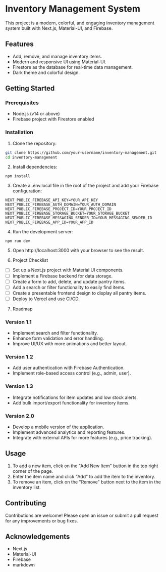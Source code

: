 # Inventory Management System

This project is a modern, colorful, and engaging inventory management system built with Next.js, Material-UI, and Firebase.

## Features

- Add, remove, and manage inventory items.
- Modern and responsive UI using Material-UI.
- Firestore as the database for real-time data management.
- Dark theme and colorful design.

## Getting Started

### Prerequisites

- Node.js (v14 or above)
- Firebase project with Firestore enabled

### Installation

1. Clone the repository:

```bash
git clone https://github.com/your-username/inventory-management.git
cd inventory-management
```

2. Install dependencies:
```
npm install
```

3. Create a .env.local file in the root of the project and add your Firebase configuration:
```
NEXT_PUBLIC_FIREBASE_API_KEY=YOUR_API_KEY
NEXT_PUBLIC_FIREBASE_AUTH_DOMAIN=YOUR_AUTH_DOMAIN
NEXT_PUBLIC_FIREBASE_PROJECT_ID=YOUR_PROJECT_ID
NEXT_PUBLIC_FIREBASE_STORAGE_BUCKET=YOUR_STORAGE_BUCKET
NEXT_PUBLIC_FIREBASE_MESSAGING_SENDER_ID=YOUR_MESSAGING_SENDER_ID
NEXT_PUBLIC_FIREBASE_APP_ID=YOUR_APP_ID
```

4. Run the development server:
```
npm run dev
```

5. Open http://localhost:3000 with your browser to see the result.

6. Project Checklist
- [ ] Set up a Next.js project with Material UI components.
- [ ] Implement a Firebase backend for data storage.
- [ ] Create a form to add, delete, and update pantry items.
- [ ] Add a search or filter functionality to easily find items.
- [ ] Create a presentable frontend design to display all pantry items.
- [ ] Deploy to Vercel and use CI/CD.

7. Roadmap
### Version 1.1
- Implement search and filter functionality.
- Enhance form validation and error handling.
- Improve UI/UX with more animations and better layout.
### Version 1.2
- Add user authentication with Firebase Authentication.
- Implement role-based access control (e.g., admin, user).
### Version 1.3
- Integrate notifications for item updates and low stock alerts.
- Add bulk import/export functionality for inventory items.
### Version 2.0
- Develop a mobile version of the application.
- Implement advanced analytics and reporting features.
- Integrate with external APIs for more features (e.g., price tracking).

## Usage
1. To add a new item, click on the "Add New Item" button in the top right corner of the page.
2. Enter the item name and click "Add" to add the item to the inventory.
3. To remove an item, click on the "Remove" button next to the item in the inventory list.

## Contributing
Contributions are welcome! Please open an issue or submit a pull request for any improvements or bug fixes.

## Acknowledgements
- Next.js
- Material-UI
- Firebase
- markdown